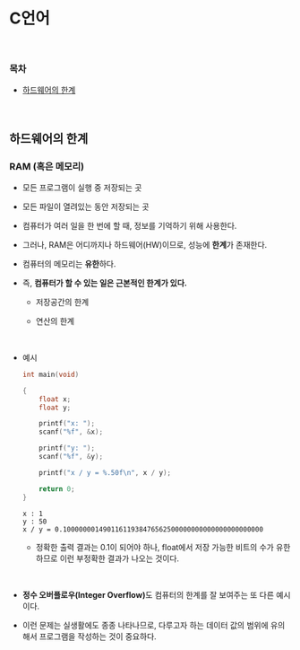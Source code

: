 # C언어

<br/>

### 목차

- <a href="https://github.com/SangYoonLee1231/TIL/blob/main/ComputerSystem/CS50_2019/c.md#%ED%95%98%EB%93%9C%EC%9B%A8%EC%96%B4%EC%9D%98-%ED%95%9C%EA%B3%84">하드웨어의 한계</a>

<br/>

## 하드웨어의 한계

### RAM (혹은 메모리)

- 모든 프로그램이 실행 중 저장되는 곳

- 모든 파일이 열려있는 동안 저장되는 곳

- 컴퓨터가 여러 일을 한 번에 할 때, 정보를 기억하기 위해 사용한다.

- 그러나, RAM은 어디까지나 하드웨어(HW)이므로, 성능에 <strong>한계</strong>가 존재한다.

- 컴퓨터의 메모리는 <strong>유한</strong>하다.

- 즉, <strong>컴퓨터가 할 수 있는 일은 근본적인 한계가 있다.</strong>

  - 저장공간의 한계

  - 연산의 한계

<br/>

- 예시

  ```c
  int main(void)

  {
      float x;
      float y;

      printf("x: ");
      scanf("%f", &x);

      printf("y: ");
      scanf("%f", &y);

      printf("x / y = %.50f\n", x / y);

      return 0;
  }
  ```

  ```
  x : 1
  y : 50
  x / y = 0.10000000149011611938476562500000000000000000000000
  ```

  - 정확한 출력 결과는 0.1이 되어야 하나, float에서 저장 가능한 비트의 수가 유한하므로 이런 부정확한 결과가 나오는 것이다.

<br/>

- <strong>정수 오버플로우(Integer Overflow)</strong>도 컴퓨터의 한계를 잘 보여주는 또 다른 예시이다.

- 이런 문제는 실생활에도 종종 나타나므로, 다루고자 하는 데이터 값의 범위에 유의해서 프로그램을 작성하는 것이 중요하다.

